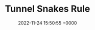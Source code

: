 ---
title: "Tunnel Snakes Rule"
link: "http://tunnelsnakes.com"
date: "2022-11-24 15:50:55 +0000"
---